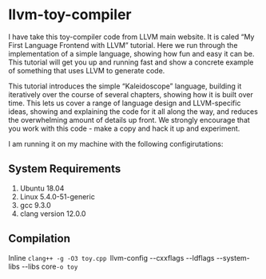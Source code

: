 llvm-toy-compiler
==

I have take this toy-compiler code from LLVM main website. It is caled “My First Language Frontend with LLVM” tutorial. Here we run through the implementation of a simple language, showing how fun and easy it can be. This tutorial will get you up and running fast and show a concrete example of something that uses LLVM to generate code.

This tutorial introduces the simple “Kaleidoscope” language, building it iteratively over the course of several chapters, showing how it is built over time. This lets us cover a range of language design and LLVM-specific ideas, showing and explaining the code for it all along the way, and reduces the overwhelming amount of details up front. We strongly encourage that you work with this code - make a copy and hack it up and experiment.


I am running it on my machine with the following configirutations:
## System Requirements

1. Ubuntu 18.04
2. Linux 5.4.0-51-generic
3. gcc 9.3.0
4. clang version 12.0.0

## Compilation 

Inline `clang++ -g -O3 toy.cpp `llvm-config --cxxflags --ldflags --system-libs --libs core` -o toy ` 

